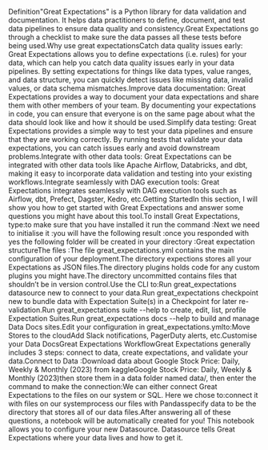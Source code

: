 Definition"Great Expectations" is a Python library for data validation and documentation. It helps data practitioners to define, document, and test data pipelines to ensure data quality and consistency.Great Expectations go through a checklist to make sure the data passes all these tests before being used.Why use great expectationsCatch data quality issues early: Great Expectations allows you to define expectations (i.e. rules) for your data, which can help you catch data quality issues early in your data pipelines. By setting expectations for things like data types, value ranges, and data structure, you can quickly detect issues like missing data, invalid values, or data schema mismatches.Improve data documentation: Great Expectations provides a way to document your data expectations and share them with other members of your team. By documenting your expectations in code, you can ensure that everyone is on the same page about what the data should look like and how it should be used.Simplify data testing: Great Expectations provides a simple way to test your data pipelines and ensure that they are working correctly. By running tests that validate your data expectations, you can catch issues early and avoid downstream problems.Integrate with other data tools: Great Expectations can be integrated with other data tools like Apache Airflow, Databricks, and dbt, making it easy to incorporate data validation and testing into your existing workflows.Integrate seamlessly with DAG execution tools: Great Expectations integrates seamlessly with DAG execution tools such as Airflow, dbt, Prefect, Dagster, Kedro, etc.Getting StartedIn this section, I will show you how to get started with Great Expectations and answer some questions you might have about this tool.To install Great Expectations, type:to make sure that you have installed it run the command :Next we need to initialise it :you will have the following result :once you responded with yes the following folder will be created in your directory :Great expectation structureThe files :The file great_expectations.yml contains the main configuration of your deployment.The directory expections stores all your Expectations as JSON files.The directory plugins holds code for any custom plugins you might have.The directory uncommitted contains files that shouldn’t be in version control.Use the CLI to:Run great_expectations datasource new to connect to your data.Run great_expectations checkpoint new to bundle data with Expectation Suite(s) in a Checkpoint for later re-validation.Run great_expectations suite --help to create, edit, list, profile Expectation Suites.Run great_expectations docs --help to build and manage Data Docs sites.Edit your configuration in great_expectations.ymlto:Move Stores to the cloudAdd Slack notifications, PagerDuty alerts, etc.Customise your Data DocsGreat Expectations WorkflowGreat Expectations generally includes 3 steps: connect to data, create expectations, and validate your data.Connect to Data :Download data about Google Stock Price: Daily, Weekly & Monthly (2023) from kaggleGoogle Stock Price: Daily, Weekly & Monthly (2023)then store them in a data folder named data/, then enter the command to make the connection:We can either connect Great Expectations to the files on our system or SQL. Here we chose to:connect it with files on our systemprocess our files with Pandasspecify data to be the directory that stores all of our data files.After answering all of these questions, a notebook will be automatically created for you! This notebook allows you to configure your new Datasource. Datasource tells Great Expectations where your data lives and how to get it.